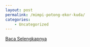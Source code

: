 ```yaml
---
layout: post
permalink: /mimpi-potong-ekor-kuda/
categories:
    - Uncategorized
---
```


[Baca Selengkapnya](/03)